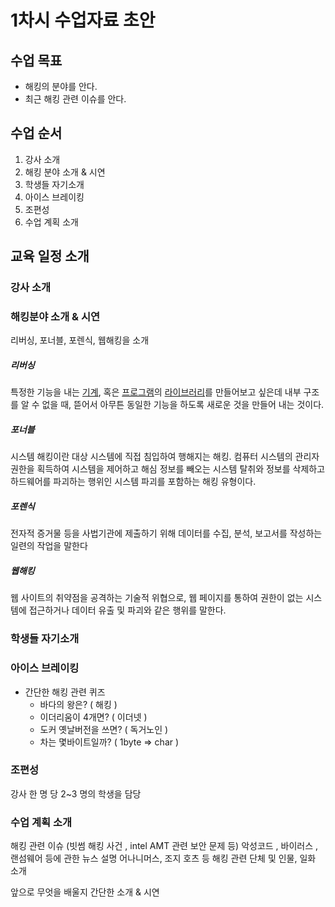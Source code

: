 # 1차시 수업자료 초안

## 수업 목표

- 해킹의 분야를 안다.
- 최근 해킹 관련 이슈를 안다.

## 수업 순서

1. 강사 소개
2. 해킹 분야 소개 & 시연
3. 학생들 자기소개
4. 아이스 브레이킹
5. 조편성
6. 수업 계획 소개



## 교육 일정 소개

### 강사 소개



### 해킹분야 소개 & 시연

리버싱, 포너블, 포렌식, 웹해킹을 소개

##### 리버싱

특정한 기능을 내는 [기계](https://namu.wiki/w/%EA%B8%B0%EA%B3%84), 혹은 [프로그램](https://namu.wiki/w/%ED%94%84%EB%A1%9C%EA%B7%B8%EB%9E%A8)의 [라이브러리](https://namu.wiki/w/%EB%9D%BC%EC%9D%B4%EB%B8%8C%EB%9F%AC%EB%A6%AC)를 만들어보고 싶은데 내부 구조를 알 수 없을 때, 뜯어서 아무튼 동일한 기능을 하도록 새로운 것을 만들어 내는 것이다.  

##### 포너블

시스템 해킹이란 대상 시스템에 직접 침입하여 행해지는 해킹. 컴퓨터 시스템의 관리자 권한을 획득하여 시스템을 제어하고 해심 정보를 빼오는 시스템 탈취와 정보를 삭제하고 하드웨어를 파괴하는 행위인 시스템 파괴를 포함하는 해킹 유형이다.  

#####  포렌식

전자적 증거물 등을 사법기관에 제출하기 위해 데이터를 수집, 분석, 보고서를 작성하는 일련의 작업을 말한다 

#####  웹해킹

웹 사이트의 취약점을 공격하는 기술적 위협으로, 웹 페이지를 통하여 권한이 없는 시스템에 접근하거나 데이터 유출 및 파괴와 같은 행위를 말한다. 

### 학생들 자기소개

### 아이스 브레이킹

- 간단한 해킹 관련 퀴즈
  - 바다의 왕은? ( 해킹 )
  - 이더리움이 4개면? ( 이더넷 )
  - 도커 옛날버전을 쓰면? ( 독거노인 )
  - 차는 몇바이트일까? ( 1byte => char )

### 조편성

강사 한 명 당 2~3 명의 학생을 담당

### 수업 계획 소개

해킹 관련 이슈 (빗썸 해킹 사건 , intel AMT 관련 보안 문제 등)
악성코드 , 바이러스 , 랜섬웨어 등에 관한 뉴스 설명
어나니머스, 조지 호츠 등 해킹 관련 단체 및 인물, 일화 소개

앞으로 무엇을 배울지 간단한 소개 & 시연




